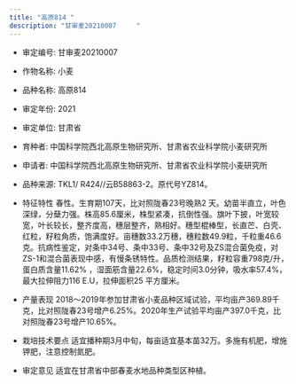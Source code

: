 ```yaml
---
title: "高原814 "
description: "甘审麦20210007	  "
---
```

* 审定编号:  甘审麦20210007	  

*  作物名称:  小麦

*  品种名称:  高原814 

*  审定年份:  2021

*  审定单位:  甘肃省

* 育种者:  中国科学院西北高原生物研究所、甘肃省农业科学院小麦研究所

*  申请者:  中国科学院西北高原生物研究所、甘肃省农业科学院小麦研究所

*  品种来源:  TKL1/ R424//云B58863-2。原代号YZ814。 

*  特征特性
春性。生育期107天，比对照陇春23号晚熟2 天。幼苗半直立，叶色深绿，分蘖力强。株高85.6厘米，株型紧凑，抗倒性强。旗叶下披，叶宽较宽，叶长较长，整齐度高，穗层整齐，熟相好。穗型棍棒型，长直芒、白壳、红粒，籽粒角质，饱满度好。亩穗数33.2万穗，穗粒数49.9粒，千粒重46.6克。抗病性鉴定，对条中34号、条中33号、条中32号及ZS混合菌免疫，对ZS-1和混合菌表现中感，有慢条锈特性。品质检测结果，籽粒容重798克/升，蛋白质含量11.62% ，湿面筋含量22.6%，稳定时间3.0分钟，吸水率57.4%，最大拉伸阻力116 E.U，拉伸面积25 平方厘米。

*  产量表现
2018～2019年参加甘肃省小麦品种区域试验，平均亩产369.89千克，比对照陇春23号增产6.25%。2020年生产试验平均亩产397.0千克，比对照陇春23号增产10.65%。

*  栽培技术要点
适宜播种期3月中旬，每亩适宜基本苗32万。多施有机肥，增施钾肥，注意控制氮肥。

*  审定意见
适宜在甘肃省中部春麦水地品种类型区种植。
